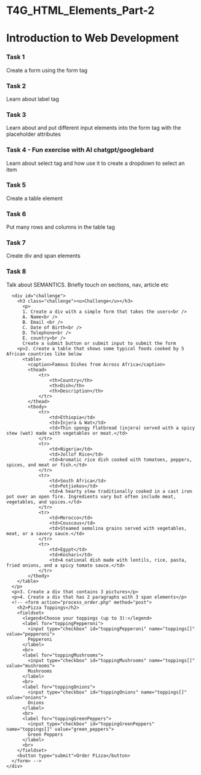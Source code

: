 ﻿# T4G_HTML_Elements_Part-2

<body>
    <h1>Introduction to Web Development</h1>
    <div class="tasks">
      <h3>Task 1</h3>
      <p>Create a form using the form tag</p>
      <h3>Task 2</h3>
      <p>Learn about label tag</p>
      <h3>Task 3</h3>
      <p>Learn about and put different input elements into the form tag with the placeholder attributes</p>
      <h3>Task 4 - Fun exercise with AI chatgpt/googlebard</h3>
      <p>Learn about select tag and how use it to create a dropdown to select an item</p>
      <h3>Task 5</h3>
      <p>Create a table element</p>
      <h3>Task 6</h3>
      <p>Put many rows and columns in the table tag</p>
      <h3>Task 7</h3>
      <p>Create div and span elements</p>
      <h3>Task 8</h3>
      <p>Talk about SEMANTICS. Briefly touch on sections, nav, article etc</p>
      
      <div id="challenge">
        <h3 class="challenge"><u>Challenge</u></h3>
          <p>
          1. Create a div with a simple form that takes the users<br />
          A. Name<br />
          B. Email <br />
          C. Date of Birth<br />
          D. Telephone<br />
          E. country<br />
          Create a submit button or submit input to submit the form
        <p>2. Create a table that shows some typical foods cooked by 5 African countries like below
          <table>
            <caption>Famous Dishes from Across Africa</caption>
            <thead>
                <tr>
                    <th>Country</th>
                    <th>Dish</th>
                    <th>Description</th>
                </tr>
            </thead>
            <tbody>
                <tr>
                    <td>Ethiopia</td>
                    <td>Injera & Wat</td>
                    <td>Thin spongy flatbread (injera) served with a spicy stew (wat) made with vegetables or meat.</td>
                </tr>
                <tr>
                    <td>Nigeria</td>
                    <td>Jollof Rice</td>
                    <td>Aromatic rice dish cooked with tomatoes, peppers, spices, and meat or fish.</td>
                </tr>
                <tr>
                    <td>South Africa</td>
                    <td>Potjiekos</td>
                    <td>A hearty stew traditionally cooked in a cast iron pot over an open fire. Ingredients vary but often include meat, vegetables, and spices.</td>
                </tr>
                <tr>
                    <td>Morocco</td>
                    <td>Couscous</td>
                    <td>Steamed semolina grains served with vegetables, meat, or a savory sauce.</td>
                </tr>
                <tr>
                    <td>Egypt</td>
                    <td>Koshari</td>
                    <td>A national dish made with lentils, rice, pasta, fried onions, and a spicy tomato sauce.</td>
                </tr>
            </tbody>
        </table>
      </p>
      <p>3. Create a div that contains 3 pictures</p>
      <p>4. Create a div that has 2 paragraphs with 3 span elements</p>
      <!-- <form action="process_order.php" method="post">
        <h2>Pizza Toppings</h2>
        <fieldset>
          <legend>Choose your toppings (up to 3):</legend>
          <label for="toppingPepperoni">
            <input type="checkbox" id="toppingPepperoni" name="toppings[]" value="pepperoni">
            Pepperoni
          </label>
          <br>
          <label for="toppingMushrooms">
            <input type="checkbox" id="toppingMushrooms" name="toppings[]" value="mushrooms">
            Mushrooms
          </label>
          <br>
          <label for="toppingOnions">
            <input type="checkbox" id="toppingOnions" name="toppings[]" value="onions">
            Onions
          </label>
          <br>
          <label for="toppingGreenPeppers">
            <input type="checkbox" id="toppingGreenPeppers" name="toppings[]" value="green_peppers">
            Green Peppers
          </label>
          <br>
        </fieldset>
        <button type="submit">Order Pizza</button>
      </form> -->
    </div>
